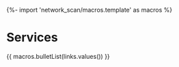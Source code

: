 {%- import 'network_scan/macros.template' as macros %}
# Services

{{ macros.bulletList(links.values()) }}
